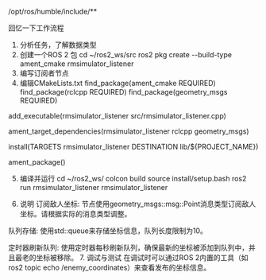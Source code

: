 /opt/ros/humble/include/**


回忆一下工作流程
1. 分析任务，了解数据类型
2. 创建一个ROS 2 包
cd ~/ros2_ws/src
ros2 pkg create --build-type ament_cmake rmsimulator_listener
3. 编写订阅者节点
4. 编辑CMakeLists.txt
find_package(ament_cmake REQUIRED)
find_package(rclcpp REQUIRED)
find_package(geometry_msgs REQUIRED)

add_executable(rmsimulator_listener src/rmsimulator_listener.cpp)

ament_target_dependencies(rmsimulator_listener rclcpp geometry_msgs)

install(TARGETS
  rmsimulator_listener
  DESTINATION lib/${PROJECT_NAME})

ament_package()

5. 编译并运行
cd ~/ros2_ws/
colcon build
source install/setup.bash
ros2 run rmsimulator_listener rmsimulator_listener

6. 说明
订阅敌人坐标: 节点使用geometry_msgs::msg::Point消息类型订阅敌人坐标。请根据实际的消息类型调整。

队列存储: 使用std::queue来存储坐标信息，队列长度限制为10。

定时器刷新队列: 使用定时器每秒刷新队列，确保最新的坐标被添加到队列中，并且最老的坐标被移除。
7. 调试与测试
在调试时可以通过ROS 2内置的工具（如ros2 topic echo /enemy_coordinates）来查看发布的坐标信息。
